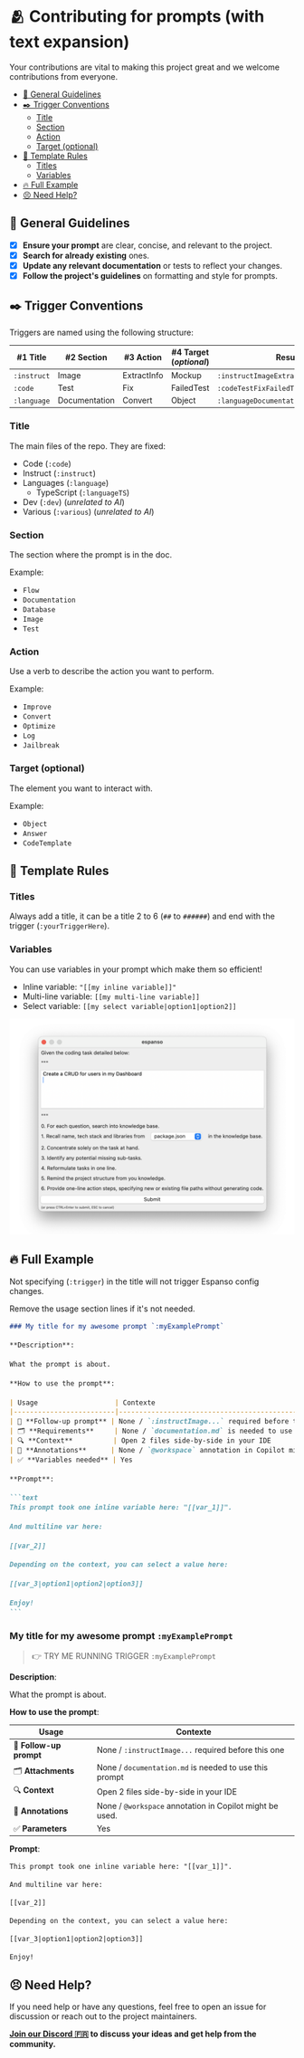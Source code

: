 # 🫂 Contributing for prompts (with text expansion)

Your contributions are vital to making this project great and we welcome contributions from everyone.

- [👮 General Guidelines](#-general-guidelines)
- [✒️ Trigger Conventions](#️-trigger-conventions)
  - [Title](#title)
  - [Section](#section)
  - [Action](#action)
  - [Target (optional)](#target-optional)
- [📜 Template Rules](#-template-rules)
  - [Titles](#titles)
  - [Variables](#variables)
- [🔥 Full Example](#-full-example)
- [😣 Need Help?](#-need-help)

## 👮 General Guidelines

- [x] **Ensure your prompt** are clear, concise, and relevant to the project.
- [x] **Search for already existing** ones.
- [x] **Update any relevant documentation** or tests to reflect your changes.
- [x] **Follow the project's guidelines** on formatting and style for prompts.

## ✒️ Trigger Conventions

Triggers are named using the following structure:

| #1 Title | #2 Section | #3 Action | #4 Target (*optional*) | Result |
| ------ | -------- | ------- | ------- | ------ |
| `:instruct` | Image | ExtractInfo | Mockup | `:instructImageExtractInfoMockup` |
| `:code` | Test | Fix | FailedTest | `:codeTestFixFailedTest` |
| `:language` | Documentation | Convert | Object | `:languageDocumentationConvertObject` |

### Title

The main files of the repo. They are fixed:

- Code (`:code`)
- Instruct (`:instruct`)
- Languages (`:language`)
  - TypeScript (`:languageTS`)
- Dev (`:dev`) (*unrelated to AI*)
- Various (`:various`) (*unrelated to AI*)

### Section

The section where the prompt is in the doc.

Example:

- `Flow`
- `Documentation`
- `Database`
- `Image`
- `Test`

### Action

Use a verb to describe the action you want to perform.

Example:

- `Improve`
- `Convert`
- `Optimize`
- `Log`
- `Jailbreak`

### Target (optional)

The element you want to interact with.

Example:

- `Object`
- `Answer`
- `CodeTemplate`

## 📜 Template Rules

### Titles

Always add a title, it can be a title 2 to 6 (`##` to `######`) and end with the trigger (`:yourTriggerHere`).

### Variables

You can use variables in your prompt which make them so efficient!

- Inline variable: `"[[my inline variable]]"`
- Multi-line variable: `[[my multi-line variable]]`
- Select variable: `[[my select variable|option1|option2]]`

![Espanso Window](./images/espanso-prompt-window.png)

## 🔥 Full Example

Not specifying (`:trigger`) in the title will not trigger Espanso config changes.

Remove the usage section lines if it's not needed.

````markdown
### My title for my awesome prompt `:myExamplePrompt`

**Description**:

What the prompt is about.

**How to use the prompt**:

| Usage                   | Contexte                                                   |
|-------------------------|------------------------------------------------------------|
| 🔁 **Follow-up prompt** | None / `:instructImage...` required before this one        |
| 🗂️ **Requirements**     | None / `documentation.md` is needed to use this prompt     |
| 🔍 **Context**          | Open 2 files side-by-side in your IDE                      |
| 📌 **Annotations**      | None / `@workspace` annotation in Copilot might be used.   |
| ✅ **Variables needed** | Yes                                                        |

**Prompt**:

```text
This prompt took one inline variable here: "[[var_1]]".

And multiline var here:

[[var_2]]

Depending on the context, you can select a value here:

[[var_3|option1|option2|option3]]

Enjoy!
```
````

### My title for my awesome prompt `:myExamplePrompt`

> 👉 TRY ME RUNNING TRIGGER `:myExamplePrompt`

**Description**:

What the prompt is about.

**How to use the prompt**:

| Usage                   | Contexte                                                   |
|-------------------------|------------------------------------------------------------|
| 🔁 **Follow-up prompt** | None / `:instructImage...` required before this one        |
| 🗂️ **Attachments**      | None / `documentation.md` is needed to use this prompt     |
| 🔍 **Context**          | Open 2 files side-by-side in your IDE                      |
| 📌 **Annotations**      | None / `@workspace` annotation in Copilot might be used.   |
| ✅ **Parameters**       | Yes                                                        |

**Prompt**:

```text
This prompt took one inline variable here: "[[var_1]]".

And multiline var here:

[[var_2]]

Depending on the context, you can select a value here:

[[var_3|option1|option2|option3]]

Enjoy!
```

## 😣 Need Help?

If you need help or have any questions, feel free to open an issue for discussion or reach out to the project maintainers.

**[Join our Discord 🇫🇷](https://discord.gg/mcNwacZCvC) to discuss your ideas and get help from the community.**
